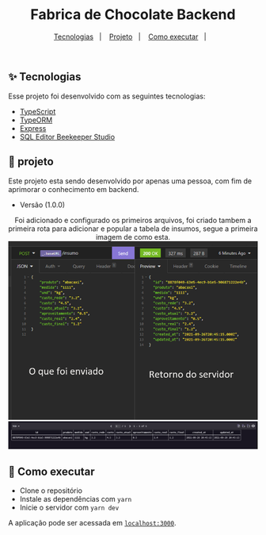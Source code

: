 <h1 align="center">Fabrica de Chocolate Backend</h1>

<p align="center">
  <a href="#-tecnologias">Tecnologias</a>&nbsp;&nbsp;&nbsp;|&nbsp;&nbsp;&nbsp;
  <a href="#-projeto">Projeto</a>&nbsp;&nbsp;&nbsp;|&nbsp;&nbsp;&nbsp;
  <a href="#-como-executar">Como executar</a>&nbsp;&nbsp;&nbsp;|&nbsp;&nbsp;&nbsp;
</p>



<br>


## ✨ Tecnologias

Esse projeto foi desenvolvido com as seguintes tecnologias:

- [TypeScript](https://www.typescriptlang.org/)
- [TypeORM](https://typeorm.io/#/)
- [Express](https://expressjs.com/pt-br/)
- [SQL Editor Beekeeper Studio](https://www.beekeeperstudio.io/)

## 🍫 projeto

Este projeto esta sendo desenvolvido por apenas uma pessoa, com fim de aprimorar o conhecimento em backend.

- Versão (1.0.0)
<p align="center">
  Foi adicionado e configurado os primeiros arquivos, foi criado tambem a primeira rota para adicionar e popular a tabela de insumos, 
  segue a primeira imagem de como esta.
  
  <img src=".github/imagem_2021-09-26_175451.png" alt="Insomnia" />
  <img src=".github/imagem_2021-09-26_180220.png" alt="Banco" />

## 🚀 Como executar

- Clone o repositório
- Instale as dependências com `yarn`
- Inicie o servidor com `yarn dev`

A aplicação pode ser acessada em [`localhost:3000`](http://localhost:3000).
